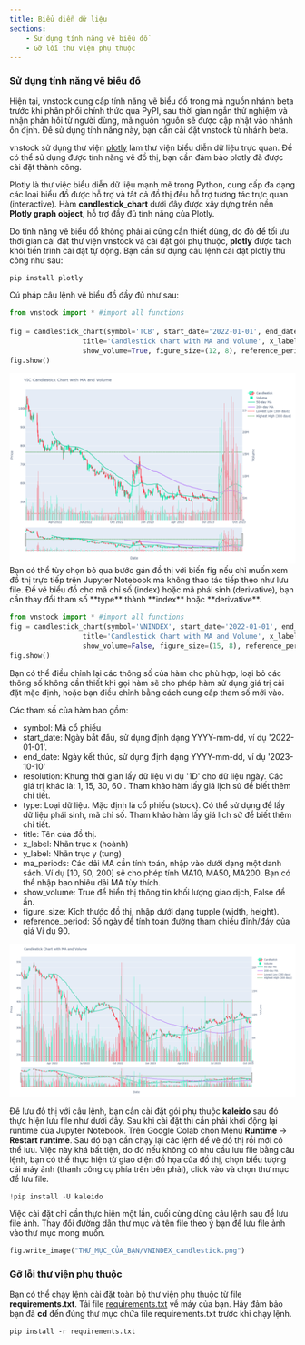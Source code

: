 ```yaml
---
title: Biểu diễn dữ liệu
sections:
    - Sử dụng tính năng vẽ biểu đồ
    - Gỡ lỗi thư viện phụ thuộc
---
```


### Sử dụng tính năng vẽ biểu đồ

Hiện tại, vnstock cung cấp tính năng vẽ biểu đồ trong mã nguồn nhánh beta trước khi phân phối chính thức qua PyPI, sau thời gian ngắn thử nghiệm và nhận phản hồi từ người dùng, mã nguồn nguồn sẽ được cập nhật vào nhánh ổn định. Để sử dụng tính năng này, bạn cần cài đặt vnstock từ nhánh beta.

vnstock sử dụng thư viện [plotly](https://plotly.com/python/candlestick-charts/) làm thư viện biểu diễn dữ liệu trực quan. Để có thể sử dụng được tính năng vẽ đồ thị, bạn cần đảm bảo plotly đã được cài đặt thành công.

Plotly là thư việc biểu diễn dữ liệu mạnh mẽ trong Python, cung cấp đa dạng các loại biểu đồ được hỗ trợ và tất cả đồ thị đều hỗ trợ tương tác trực quan (interactive). Hàm **candlestick_chart** dưới đây được xây dựng trên nền **Plotly graph object**, hỗ trợ đầy đủ tính năng của Plotly.

Do tính năng vẽ biểu đồ không phải ai cũng cần thiết dùng, do đó để tối ưu thời gian cài đặt thư viện vnstock và cài đặt gói phụ thuộc, **plotly** được tách khỏi tiến trình cài đặt tự động. Bạn cần sử dụng câu lệnh cài đặt plotly thủ công như sau: 

```shell
pip install plotly
```

Cú pháp câu lệnh vẽ biểu đồ đầy đủ như sau:

```python
from vnstock import * #import all functions

fig = candlestick_chart(symbol='TCB', start_date='2022-01-01', end_date='2023-10-10', resolution='1D', type='stock', 
                  title='Candlestick Chart with MA and Volume', x_label='Date', y_label='Price', ma_periods=[50,200], 
                  show_volume=True, figure_size=(12, 8), reference_period=300, up_color='#00F4B0', down_color='#FF3747')
fig.show()
```

<div class="vic_candlestick">
  <a href="assets/images/VIC_candlestick.png?raw=true" data-title="Minh họa đồ thị nến cho mã cổ phiếu VIC" data-toggle="lightbox"><img class="img-responsive" src="assets/images/VIC_candlestick.png?raw=true" alt="screenshot" /></a>
  <a class="mask" href="assets/images/VIC_candlestick.png?raw=true" data-title="Minh họa đồ thị nến cho mã cổ phiếu VIC" data-toggle="lightbox"><i class="icon fa fa-search-plus"></i></a>
</div>
Bạn có thể tùy chọn bỏ qua bước gán đồ thị với biến fig nếu chỉ muốn xem đồ thị trực tiếp trên Jupyter Notebook mà không thao tác tiếp theo như lưu file.
Để vẽ biểu đồ cho mã chỉ số (index) hoặc mã phái sinh (derivative), bạn cần thay đổi tham số **type** thành **index** hoặc **derivative**. 

```python
from vnstock import * #import all functions
fig = candlestick_chart(symbol='VNINDEX', start_date='2022-01-01', end_date='2023-10-10', resolution='1D', type='index', 
                  title='Candlestick Chart with MA and Volume', x_label='Date', y_label='Price', ma_periods=[50,200], 
                  show_volume=False, figure_size=(15, 8), reference_period=300, up_color='#00F4B0', down_color='#FF3747')
fig.show()
```

Bạn có thể điều chỉnh lại các thông số của hàm cho phù hợp, loại bỏ các thông số không cần thiết khi gọi hàm sẽ cho phép hàm sử dụng giá trị cài đặt mặc định, hoặc bạn điều chỉnh bằng cách cung cấp tham số mới vào.

Các tham số của hàm bao gồm:

- symbol: Mã cổ phiếu
- start_date: Ngày bắt đầu, sử dụng định dạng YYYY-mm-dd, ví dụ '2022-01-01'.
- end_date: Ngày kết thúc, sử dụng định dạng YYYY-mm-dd, ví dụ '2023-10-10'
- resolution: Khung thời gian lấy dữ liệu ví dụ '1D' cho dữ liệu ngày. Các giá trị khác là: 1, 15, 30, 60 . Tham khảo hàm lấy giá lịch sử để biết thêm chi tiết.
- type: Loại dữ liệu. Mặc định là cổ phiếu (stock). Có thể sử dụng để lấy dữ liệu phái sinh, mã chỉ số. Tham khảo hàm lấy giá lịch sử để biết thêm chi tiết.
- title: Tên của đồ thị.
- x_label: Nhãn trục x (hoành)
- y_label: Nhãn trục y (tung)
- ma_periods: Các dải MA cần tính toán, nhập vào dưới dạng một danh sách. Ví dụ [10, 50, 200] sẽ cho phép tính MA10, MA50, MA200. Bạn có thể nhập bao nhiêu dải MA tùy thích.
- show_volume: True để hiển thị thông tin khối lượng giao dịch, False để ẩn.
- figure_size: Kích thước đồ thị, nhập dưới dạng tupple (width, height).
- reference_period: Số ngày để tính toán đường tham chiếu đỉnh/đáy của giá Ví dụ 90.

<div class="vin_candlestick">
  <a href="assets/images/VNINDEX_candlestick.png?raw=true" data-title="Minh họa đồ thị nến cho mã chỉ số VNINDEX" data-toggle="lightbox"><img class="img-responsive" src="assets/images/VNINDEX_candlestick.png?raw=true" alt="screenshot" /></a>
  <a class="mask" href="assets/images/VNINDEX_candlestick.png?raw=true" data-title="Minh họa đồ thị nến cho mã chỉ số VNINDEX" data-toggle="lightbox"><i class="icon fa fa-search-plus"></i></a>
</div>

Để lưu đồ thị với câu lệnh, bạn cần cài đặt gói phụ thuộc **kaleido** sau đó thực hiện lưu file như dưới đây. Sau khi cài đặt thì cần phải khởi động lại runtime của Jupyter Notebook. Trên Google Colab chọn Menu **Runtime** -> **Restart runtime**. Sau đó bạn cần chạy lại các lệnh để vẽ đồ thị rồi mới có thể lưu. Việc này khá bất tiện, do đó nếu không có nhu cầu lưu file bằng câu lệnh, bạn có thể thực hiện từ giao diện đồ họa của đồ thị, chọn biểu tượng cái máy ảnh (thanh công cụ phía trên bên phải), click vào và chọn thư mục để lưu file.

```python
!pip install -U kaleido
```
Việc cài đặt chỉ cần thực hiện một lần, cuối cùng dùng câu lệnh sau để lưu file ảnh. Thay đổi đường dẫn thư mục và tên file theo ý bạn để lưu file ảnh vào thư mục mong muốn.

```python
fig.write_image("THƯ_MỤC_CỦA_BẠN/VNINDEX_candlestick.png")
```

### Gỡ lỗi thư viện phụ thuộc

Bạn có thể chạy lệnh cài đặt toàn bộ thư viện phụ thuộc từ file **requirements.txt**. Tải file [requirements.txt](https://github.com/thinh-vu/vnstock/blob/beta/requirements.txt) về máy của bạn. 
Hãy đảm bảo bạn đã **cd** đến đúng thư mục chứa file requirements.txt trước khi chạy lệnh.

```shell
pip install -r requirements.txt
```